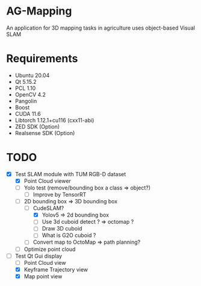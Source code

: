 # AG-Mapping
An application for 3D mapping tasks in agriculture uses object-based Visual SLAM 

# Requirements

- Ubuntu 20.04
- Qt 5.15.2
- PCL 1.10
- OpenCV 4.2
- Pangolin
- Boost
- CUDA 11.6
- Libtorch 1.12.1+cu116 (cxx11-abi)
- ZED SDK (Option)
- Realsense SDK (Option)

# TODO

- [x] Test SLAM module with TUM RGB-D dataset
  - [x] Point Cloud viewer
  - [ ] Yolo test (remove/bounding box a class => object?)
  	- [ ] Improve by TensorRT
  - [ ] 2D bounding box => 3D bounding box
      - [ ] CudeSLAM?
        - [x] Yolov5 => 2d bounding box 
        - [ ] Use 3d cuboid detect ? => octomap ?
        - [ ] Draw 3D cuboid 
        - [ ] What is G2O cuboid ?
      - [ ] Convert map to OctoMap => path planning?
  - [ ] Optimize point cloud
- [ ] Test Qt Gui display
    - [ ] Point Cloud view
    - [x] Keyframe Trajectory view
    - [x] Map point view
